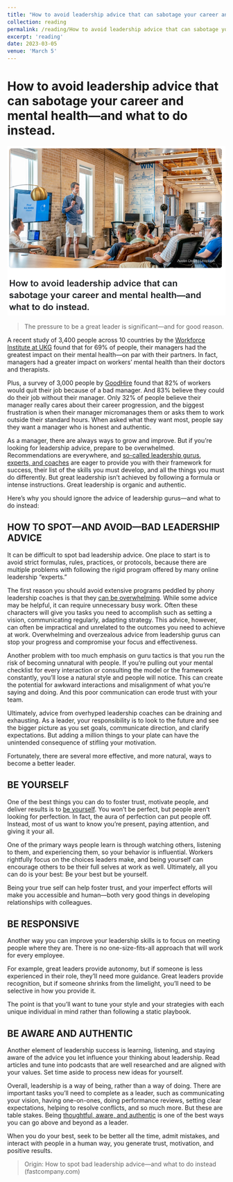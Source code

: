 ```yaml
---
title: "How to avoid leadership advice that can sabotage your career and mental health"
collection: reading
permalink: /reading/How to avoid leadership advice that can sabotage your career and mental health
excerpt: 'reading'
date: 2023-03-05
venue: 'March 5'
---
```


# How to avoid leadership advice that can sabotage your career and mental health—and what to do instead.



![image-20230305103840282](/images/image-20230305103840282.png)

> The pressure to be a great leader is significant—and for good reason. 



A recent study of 3,400 people across 10 countries by the [Workforce Institute at UKG](https://www.ukg.com/resources/article/mental-health-work-managers-and-money) found that for 69% of people, their managers had the greatest impact on their mental health—on par with their partners. In fact, managers had a greater impact on workers’ mental health than their doctors and therapists.

Plus, a survey of 3,000 people by [GoodHire](https://www.goodhire.com/resources/articles/horrible-bosses-survey/) found that 82% of workers would quit their job because of a bad manager. And 83% believe they could do their job without their manager. Only 32% of people believe their manager really cares about their career progression, and the biggest frustration is when their manager micromanages them or asks them to work outside their standard hours. When asked what they want most, people say they want a manager who is honest and authentic.

As a manager, there are always ways to grow and improve. But if you’re looking for leadership advice, prepare to be overwhelmed. Recommendations are everywhere, and [so-called leadership gurus, experts, and coaches](https://www.fastcompany.com/90807973/why-you-should-ignore-self-help-evangelists-if-you-want-to-be-more-successful) are eager to provide you with their framework for success, their list of the skills you must develop, and all the things you must do differently. But great leadership isn’t achieved by following a formula or intense instructions. Great leadership is organic and authentic.

Here’s why you should ignore the advice of leadership gurus—and what to do instead:

## **HOW TO SPOT—AND AVOID—BAD LEADERSHIP ADVICE**

It can be difficult to spot bad leadership advice. One place to start is to avoid strict formulas, rules, practices, or protocols, because there are multiple problems with following the rigid program offered by many online leadership “experts.”

The first reason you should avoid extensive programs peddled by phony leadership coaches is that they [can be overwhelming](https://www.fastcompany.com/90782141/avoid-these-16-bad-habits-that-can-damage-a-leaders-influence). While some advice may be helpful, it can require unnecessary busy work. Often these characters will give you tasks you need to accomplish such as setting a vision, communicating regularly, adapting strategy. This advice, however, can often be impractical and unrelated to the outcomes you need to achieve at work. Overwhelming and overzealous advice from leadership gurus can stop your progress and compromise your focus and effectiveness.

Another problem with too much emphasis on guru tactics is that you run the risk of becoming unnatural with people. If you’re pulling out your mental checklist for every interaction or consulting the model or the framework constantly, you’ll lose a natural style and people will notice. This can create the potential for awkward interactions and misalignment of what you’re saying and doing. And this poor communication can erode trust with your team.

Ultimately, advice from overhyped leadership coaches can be draining and exhausting. As a leader, your responsibility is to look to the future and see the bigger picture as you set goals, communicate direction, and clarify expectations. But adding a million things to your plate can have the unintended consequence of stifling your motivation. 

Fortunately, there are several more effective, and more natural, ways to become a better leader. 

## **BE YOURSELF**

One of the best things you can do to foster trust, motivate people, and deliver results is to [be yourself](https://www.fastcompany.com/90818025/3-strategies-resilient-leadership-staying-power). You won’t be perfect, but people aren’t looking for perfection. In fact, the aura of perfection can put people off. Instead, most of us want to know you’re present, paying attention, and giving it your all.

One of the primary ways people learn is through watching others, listening to them, and experiencing them, so your behavior is influential. Workers rightfully focus on the choices leaders make, and being yourself can encourage others to be their full selves at work as well. Ultimately, all you can do is your best: Be your best but be yourself.

Being your true self can help foster trust, and your imperfect efforts will make you accessible and human—both very good things in developing relationships with colleagues.

## **BE RESPONSIVE**

Another way you can improve your leadership skills is to focus on meeting people where they are. There is no one-size-fits-all approach that will work for every employee.

For example, great leaders provide autonomy, but if someone is less experienced in their role, they’ll need more guidance. Great leaders provide recognition, but if someone shrinks from the limelight, you’ll need to be selective in how you provide it. 

The point is that you’ll want to tune your style and your strategies with each unique individual in mind rather than following a static playbook.

## **BE AWARE AND AUTHENTIC**

Another element of leadership success is learning, listening, and staying aware of the advice you let influence your thinking about leadership. Read articles and tune into podcasts that are well researched and are aligned with your values. Set time aside to process new ideas for yourself.

Overall, leadership is a way of being, rather than a way of doing. There are important tasks you’ll need to complete as a leader, such as communicating your vision, having one-on-ones, doing performance reviews, setting clear expectations, helping to resolve conflicts, and so much more. But these are table stakes. Being [thoughtful, aware, and authentic](https://www.fastcompany.com/90717032/we-need-authentic-leadership-more-than-ever-in-2022) is one of the best ways you can go above and beyond as a leader. 

When you do your best, seek to be better all the time, admit mistakes, and interact with people in a human way, you generate trust, motivation, and positive results.



> Origin:  How to spot bad leadership advice—and what to do instead (fastcompany.com)